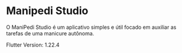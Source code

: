 # Manipedi Studio

O ManiPedi Studio é um aplicativo simples e útil focado em auxiliar as tarefas de uma manicure autônoma.

Flutter Version: 1.22.4
